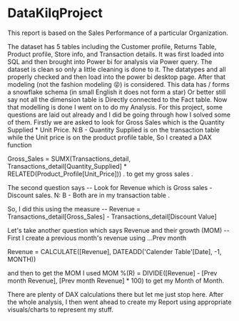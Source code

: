 # DataKilqProject



This report is based on the Sales Performance of a particular Organization.

The dataset has 5 tables including the Customer profile, Returns Table, Product profile, Store info, and Transaction details. It was first loaded into SQL and then brought into Power bi for analysis via Power query. The dataset is clean so only a little cleaning is done to it.
The datatypes and all properly checked and then load into the power bi desktop page. After that modeling (not the fashion modeling 😝) is considered. This data has / forms a snowflake schema (in small English it does not form a star) Or better still say not all the dimension table is Directly connected to the Fact table. Now that modelling is done I went on to do my Analysis.
For this project, some questions are laid out already and I did be going through how I solved some of them. 
Firstly we are asked to look for Gross Sales which is the Quantity Supplied * Unit Price. N:B - Quantity Supplied is on the transaction table while the Unit price is on the product profile table, So I created a DAX function 

Gross_Sales = SUMX(Transactions_detail, Transactions_detail[Quantity_Supplied] *  RELATED(Product_Profile[Unit_Price])) . to get my gross sales .

The second question says -- Look for Revenue which is Gross sales - Discount sales. N: B - Both are in my transaction table .

So, I did this using the measure -- Revenue = Transactions_detail[Gross_Sales] - Transactions_detail[Discount Value]

Let's take another question which says Revenue and their growth (MOM) -- First I create a previous month's revenue using ...Prev month 

Revenue = CALCULATE([Revenue], DATEADD('Calender Table'[Date], -1, MONTH))

and then to get the MOM I used      MOM %(R) = DIVIDE([Revenue] - [Prev month Revenue], [Prev month Revenue] * 100)
to get my Month of Month.

There are plenty of DAX calculations there but let me just stop here. After the whole analysis, I then went ahead to create my Report using appropriate visuals/charts to represent my stuff.







